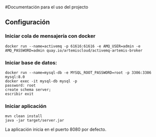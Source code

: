 #Documentación para el uso del projecto
## Configuración

### Iniciar cola de mensajería con docker

    docker run --name=activemq -p 61616:61616 -e AMQ_USER=admin -e AMQ_PASSWORD=admin quay.io/artemiscloud/activemq-artemis-broker

### Iniciar base de datos:


    docker run --name=mysql-db -e MYSQL_ROOT_PASSWORD=root -p 3306:3306 mysql:8.0
    docker exec -it mysql-db mysql -p
    password: root
    create schema server;
    escribir exit

### Iniciar aplicación

    mvn clean install
    java -jar target/server.jar

La aplicación inicia en el puerto 8080 por defecto.